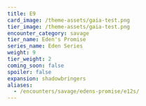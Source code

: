```yaml
---
title: E9
card_image: /theme-assets/gaia-test.png
tier_image: /theme-assets/gaia-test.png
encounter_category: savage
tier_name: Eden's Promise
series_name: Eden Series
weight: 9
tier_weight: 2
coming_soon: false
spoiler: false
expansion: shadowbringers
aliases:
  - /encounters/savage/edens-promise/e12s/
---
```

